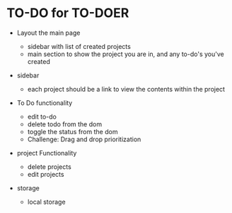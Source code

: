 # TO-DO for TO-DOER
* Layout the main page
    * sidebar with list of created projects
    * main section to show the project you are in, and any to-do's you've created
* sidebar
    * each project should be a link to view the contents within the project
* To Do functionality
    * edit to-do
    * delete todo from the dom
    * toggle the status from the dom
    * Challenge: Drag and drop prioritization
* project Functionality
    * delete projects
    * edit projects

* storage
    * local storage